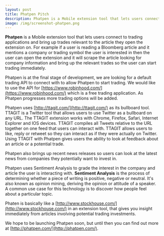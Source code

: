 ```yaml
---
layout: post
title: Phatpen Pitch
description: Phatpen is a Mobile extension tool that lets users connect to trading applications and bring up trades relevant to the article they open the extension on
image: /img/screenshot-phatpen.png
---
```


**Phatpen** is a Mobile extension tool that lets users connect to trading applications and bring up trades relevant to the article they open the extension on. For example if a user is reading a Bloomberg article and it mentions a company or trading symbol the user is interested in then the user can open the extension and it will scrape the article looking for company information and bring up the relevant trades so the user can start trading immediately.

Phatpen is at the final stage of development, we are looking for a default trading API to connect with to allow Phatpen to start trading. We would like to use the API for [https://www.robinhood.com/](https://www.robinhood.com/) which is a free trading application. As Phatpen progresses more trading options will be added.

Phatpen uses [http://ttagit.com/](http://ttagit.com/) as its bullboard tool. TTAGIT is a Twitter tool that allows users to use Twitter as a bullboard on any URL. The TTAGIT extension works with Chrome, Firefox, Safari, Internet Explorer and IOS devices. TTAGIT compiles all Tweets relative to the URL together on one feed that users can interact with. TTAGIT allows users to like, reply or retweet so they can interact as if they were actually on Twitter. Using TTAGIT with Phatpen gives users the ability to look at feedback about an article or a potential trade.

Phatpen also brings up recent news releases so users can look at the latest news from companies they potentially want to invest in.

Phatpen uses Sentiment Analysis to grade the interest in the company and article the user is interacting with. **Sentiment Analysis** is the process of determining whether a piece of writing is positive, negative or neutral. It's also known as opinion mining, deriving the opinion or attitude of a speaker. A common use case for this technology is to discover how people feel about a particular topic.

Phaten is basically like a [http://www.stockhouse.com/](http://www.stockhouse.com/) in an extension tool, that gives you insight immediately from articles involving potential trading investments.

We hope to be launching Phatpen soon, but until then you can find out more at [http://phatpen.com/](http://phatpen.com/).
